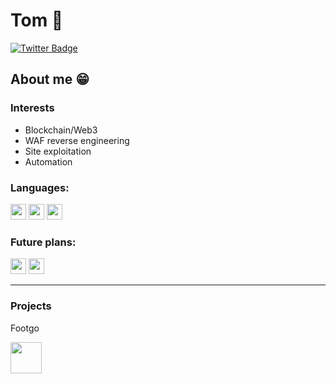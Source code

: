 # Tom 👋
[![Twitter Badge](https://img.shields.io/badge/-@golang-1ca0f1?style=flat&labelColor=1ca0f1&logo=twitter&logoColor=white&link=https://twitter.com/golang)](https://twitter.com/golang)

<link href="https://languages.abranhe.com/logos.css" rel="stylesheet">


## About me 😁
### Interests
* Blockchain/Web3
* WAF reverse engineering
* Site exploitation
* Automation

### Languages:
<img src="https://cdn.jsdelivr.net/npm/programming-languages-logos/src/javascript/javascript.png" height="25" width="25"> <img src="https://cdn.jsdelivr.net/npm/programming-languages-logos/src/go/go.png" height="25" width="25"> <img src="https://cdn.jsdelivr.net/npm/programming-languages-logos/src/python/python.png" height="25" width="25">


### Future plans:
<img src="https://www.rust-lang.org/logos/rust-logo-512x512.png" height="25" width="25"> <img src="https://upload.wikimedia.org/wikipedia/commons/a/a7/React-icon.svg" height="25" width="25">

****

### Projects

Footgo

<img src="https://i.ibb.co/R0fhsmg/foot-Go-Logo.png" width="50" height="50">
